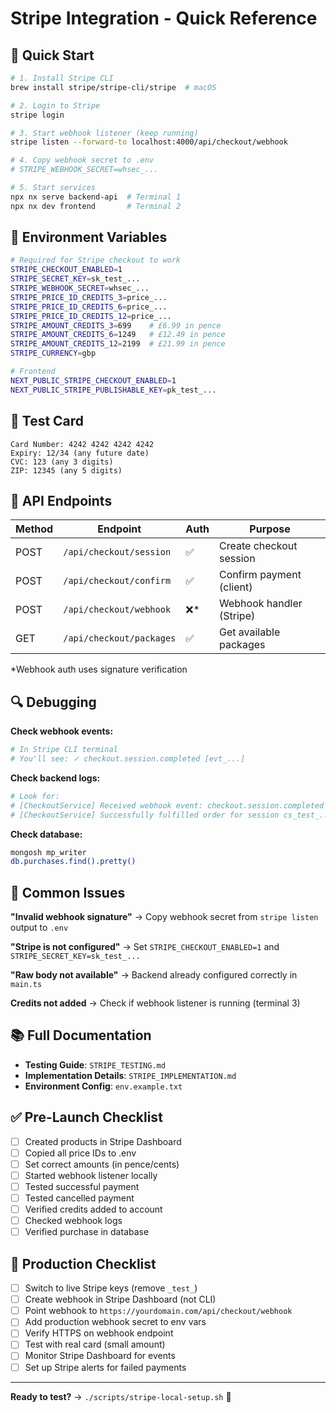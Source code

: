 # Stripe Integration - Quick Reference

## 🚀 Quick Start

```bash
# 1. Install Stripe CLI
brew install stripe/stripe-cli/stripe  # macOS

# 2. Login to Stripe
stripe login

# 3. Start webhook listener (keep running)
stripe listen --forward-to localhost:4000/api/checkout/webhook

# 4. Copy webhook secret to .env
# STRIPE_WEBHOOK_SECRET=whsec_...

# 5. Start services
npx nx serve backend-api  # Terminal 1
npx nx dev frontend       # Terminal 2
```

## 🔑 Environment Variables

```bash
# Required for Stripe checkout to work
STRIPE_CHECKOUT_ENABLED=1
STRIPE_SECRET_KEY=sk_test_...
STRIPE_WEBHOOK_SECRET=whsec_...
STRIPE_PRICE_ID_CREDITS_3=price_...
STRIPE_PRICE_ID_CREDITS_6=price_...
STRIPE_PRICE_ID_CREDITS_12=price_...
STRIPE_AMOUNT_CREDITS_3=699    # £6.99 in pence
STRIPE_AMOUNT_CREDITS_6=1249   # £12.49 in pence
STRIPE_AMOUNT_CREDITS_12=2199  # £21.99 in pence
STRIPE_CURRENCY=gbp

# Frontend
NEXT_PUBLIC_STRIPE_CHECKOUT_ENABLED=1
NEXT_PUBLIC_STRIPE_PUBLISHABLE_KEY=pk_test_...
```

## 🧪 Test Card

```
Card Number: 4242 4242 4242 4242
Expiry: 12/34 (any future date)
CVC: 123 (any 3 digits)
ZIP: 12345 (any 5 digits)
```

## 📡 API Endpoints

| Method | Endpoint | Auth | Purpose |
|--------|----------|------|---------|
| POST | `/api/checkout/session` | ✅ | Create checkout session |
| POST | `/api/checkout/confirm` | ✅ | Confirm payment (client) |
| POST | `/api/checkout/webhook` | ❌* | Webhook handler (Stripe) |
| GET | `/api/checkout/packages` | ✅ | Get available packages |

*Webhook auth uses signature verification

## 🔍 Debugging

**Check webhook events:**
```bash
# In Stripe CLI terminal
# You'll see: ✓ checkout.session.completed [evt_...]
```

**Check backend logs:**
```bash
# Look for:
# [CheckoutService] Received webhook event: checkout.session.completed
# [CheckoutService] Successfully fulfilled order for session cs_test_...
```

**Check database:**
```bash
mongosh mp_writer
db.purchases.find().pretty()
```

## 🐛 Common Issues

**"Invalid webhook signature"**
→ Copy webhook secret from `stripe listen` output to `.env`

**"Stripe is not configured"**
→ Set `STRIPE_CHECKOUT_ENABLED=1` and `STRIPE_SECRET_KEY=sk_test_...`

**"Raw body not available"**
→ Backend already configured correctly in `main.ts`

**Credits not added**
→ Check if webhook listener is running (terminal 3)

## 📚 Full Documentation

- **Testing Guide**: `STRIPE_TESTING.md`
- **Implementation Details**: `STRIPE_IMPLEMENTATION.md`
- **Environment Config**: `env.example.txt`

## ✅ Pre-Launch Checklist

- [ ] Created products in Stripe Dashboard
- [ ] Copied all price IDs to .env
- [ ] Set correct amounts (in pence/cents)
- [ ] Started webhook listener locally
- [ ] Tested successful payment
- [ ] Tested cancelled payment
- [ ] Verified credits added to account
- [ ] Checked webhook logs
- [ ] Verified purchase in database

## 🚀 Production Checklist

- [ ] Switch to live Stripe keys (remove `_test_`)
- [ ] Create webhook in Stripe Dashboard (not CLI)
- [ ] Point webhook to `https://yourdomain.com/api/checkout/webhook`
- [ ] Add production webhook secret to env vars
- [ ] Verify HTTPS on webhook endpoint
- [ ] Test with real card (small amount)
- [ ] Monitor Stripe Dashboard for events
- [ ] Set up Stripe alerts for failed payments

---

**Ready to test?** → `./scripts/stripe-local-setup.sh` 🎉

